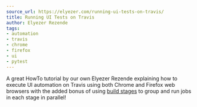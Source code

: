 ```yaml
---
source_url: https://elyezer.com/running-ui-tests-on-travis/
title: Running UI Tests on Travis
author: Elyezer Rezende
tags:
- automation
- travis
- chrome
- firefox
- ui
- pytest
---
```


A great HowTo tutorial by our own Elyezer Rezende explaining how to execute UI automation on Travis using both Chrome and Firefox web browsers with the added bonus of using [build stages](https://docs.travis-ci.com/user/build-stages/) to group and run jobs in each stage in parallel!

